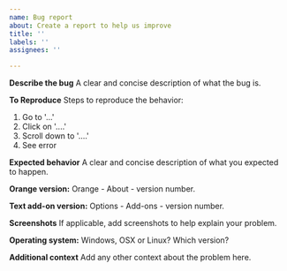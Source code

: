 ```yaml
---
name: Bug report
about: Create a report to help us improve
title: ''
labels: ''
assignees: ''

---
```


**Describe the bug**
A clear and concise description of what the bug is.

**To Reproduce**
Steps to reproduce the behavior:
1. Go to '...'
2. Click on '....'
3. Scroll down to '....'
4. See error

**Expected behavior**
A clear and concise description of what you expected to happen.

**Orange version:**
Orange - About - version number.

**Text add-on version:**
Options - Add-ons - version number.

**Screenshots**
If applicable, add screenshots to help explain your problem.

**Operating system:**
Windows, OSX or Linux? Which version?

**Additional context**
Add any other context about the problem here.
